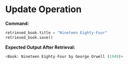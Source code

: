 # Update Operation

**Command:**
```python
retrieved_book.title = "Nineteen Eighty-Four"
retrieved_book.save()
```

**Expected Output After Retrieval:**
```python
<Book: Nineteen Eighty-Four by George Orwell (1949)>
```